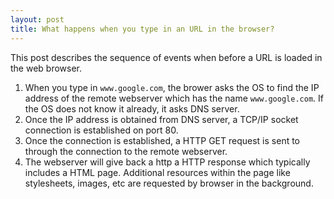```yaml
---
layout: post
title: What happens when you type in an URL in the browser?
---
```


This post describes the sequence of events when before a URL is loaded in the web browser.

1. When you type in `www.google.com`, the brower asks the OS to find the IP address of the remote webserver which has the name `www.google.com`. If
the OS does not know it already, it asks DNS server.
2. Once the IP address is obtained from DNS server, a TCP/IP socket connection is established on port 80.
3. Once the connection is established, a HTTP GET request is sent to through the connection to the remote webserver.
4. The webserver will give back a http a HTTP response which typically includes a HTML page. Additional resources within the page like stylesheets, images, etc
are requested by browser in the background.





